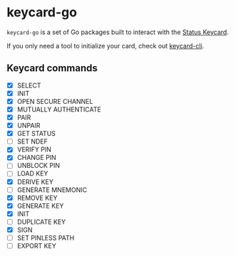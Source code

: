 # keycard-go

`keycard-go` is a set of Go packages built to interact with the [Status Keycard](https://github.com/status-im/status-keycard).

If you only need a tool to initialize your card, check out [keycard-cli](https://github.com/status-im/keycard-cli).

## Keycard commands

- [x] SELECT
- [x] INIT
- [x] OPEN SECURE CHANNEL
- [x] MUTUALLY AUTHENTICATE
- [x] PAIR
- [x] UNPAIR
- [x] GET STATUS
- [ ] SET NDEF
- [x] VERIFY PIN
- [x] CHANGE PIN
- [ ] UNBLOCK PIN
- [ ] LOAD KEY
- [x] DERIVE KEY
- [ ] GENERATE MNEMONIC
- [x] REMOVE KEY
- [x] GENERATE KEY
- [x] INIT
- [ ] DUPLICATE KEY
- [x] SIGN
- [ ] SET PINLESS PATH
- [ ] EXPORT KEY
